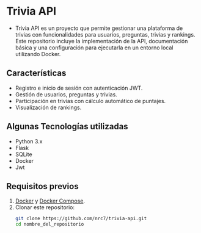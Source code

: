 # Trivia API

- Trivia API es un proyecto que permite gestionar una plataforma de trivias con funcionalidades para usuarios,
    preguntas, trivias y rankings. Este repositorio incluye la implementación de la API,
    documentación básica y una configuración para ejecutarla en un entorno local utilizando Docker.

## Características
- Registro e inicio de sesión con autenticación JWT.
- Gestión de usuarios, preguntas y trivias.
- Participación en trivias con cálculo automático de puntajes.
- Visualización de rankings.

## Algunas Tecnologías utilizadas
- Python 3.x
- Flask
- SQLite
- Docker
- Jwt

## Requisitos previos
1. [Docker](https://www.docker.com/) y [Docker Compose](https://docs.docker.com/compose/).
2. Clonar este repositorio:
   ```bash
   git clone https://github.com/nrc7/trivia-api.git
   cd nombre_del_repositorio
